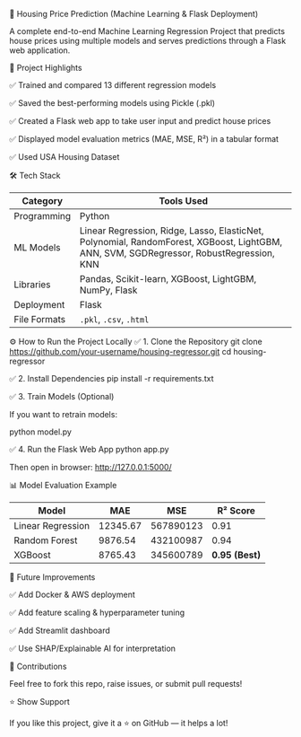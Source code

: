 🏡 Housing Price Prediction (Machine Learning & Flask Deployment)

A complete end-to-end Machine Learning Regression Project that predicts house prices using multiple models and serves predictions through a Flask web application.

📌 Project Highlights

✅ Trained and compared 13 different regression models

✅ Saved the best-performing models using Pickle (.pkl)

✅ Created a Flask web app to take user input and predict house prices

✅ Displayed model evaluation metrics (MAE, MSE, R²) in a tabular format

✅ Used USA Housing Dataset

🛠 Tech Stack

| Category     | Tools Used                                                                                                                              |
| ------------ | --------------------------------------------------------------------------------------------------------------------------------------- |
| Programming  | Python                                                                                                                                  |
| ML Models    | Linear Regression, Ridge, Lasso, ElasticNet, Polynomial, RandomForest, XGBoost, LightGBM, ANN, SVM, SGDRegressor, RobustRegression, KNN |
| Libraries    | Pandas, Scikit-learn, XGBoost, LightGBM, NumPy, Flask                                                                                   |
| Deployment   | Flask                                                                                                                                   |
| File Formats | `.pkl`, `.csv`, `.html`                                                                                                                 |


⚙️ How to Run the Project Locally
✅ 1. Clone the Repository
git clone https://github.com/your-username/housing-regressor.git
cd housing-regressor

✅ 2. Install Dependencies
pip install -r requirements.txt

✅ 3. Train Models (Optional)

If you want to retrain models:

python model.py

✅ 4. Run the Flask Web App
python app.py


Then open in browser:
http://127.0.0.1:5000/

📊 Model Evaluation Example

| Model             | MAE      | MSE       | R² Score        |
| ----------------- | -------- | --------- | --------------- |
| Linear Regression | 12345.67 | 567890123 | 0.91            |
| Random Forest     | 9876.54  | 432100987 | 0.94            |
| XGBoost           | 8765.43  | 345600789 | **0.95 (Best)** |

🚀 Future Improvements


✅ Add Docker & AWS deployment


✅ Add feature scaling & hyperparameter tuning


✅ Add Streamlit dashboard


✅ Use SHAP/Explainable AI for interpretation

🤝 Contributions

Feel free to fork this repo, raise issues, or submit pull requests!

⭐ Show Support

If you like this project, give it a ⭐ on GitHub — it helps a lot!
